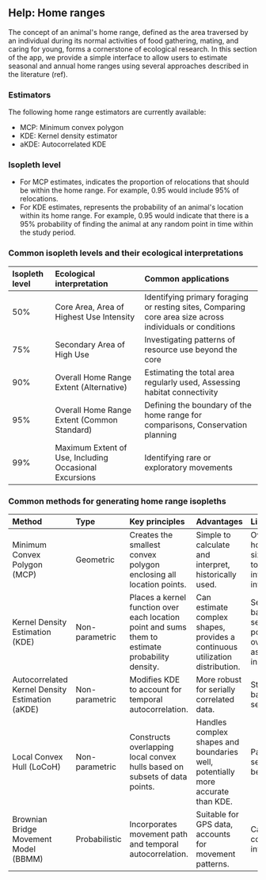 ## Help: Home ranges

The concept of an animal's home range, defined as the area traversed by an individual during its normal activities of food gathering, mating, and caring for young, forms a cornerstone of ecological research. In this section of the app, we provide a simple interface to allow users to estimate seasonal and annual home ranges using several approaches described in the literature (ref).

### Estimators

The following home range estimators are currently available:

- MCP: Minimum convex polygon
- KDE: Kernel density estimator
- aKDE: Autocorrelated KDE

### Isopleth level

- For MCP estimates, indicates the proportion of relocations that should be within the home range. For example, 0.95 would include 95% of relocations.
- For KDE estimates, represents the probability of an animal's location within its home range. For example, 0.95 would indicate that there is a 95% probability of finding the animal at any random point in time within the study period.

### Common isopleth levels and their ecological interpretations

| Isopleth level | Ecological interpretation | Common applications |
| :---- | :---- | :---- |
| 50% | Core Area, Area of Highest Use Intensity | Identifying primary foraging or resting sites, Comparing core area size across individuals or conditions |
| 75% | Secondary Area of High Use | Investigating patterns of resource use beyond the core |
| 90% | Overall Home Range Extent (Alternative) | Estimating the total area regularly used, Assessing habitat connectivity |
| 95% | Overall Home Range Extent (Common Standard) | Defining the boundary of the home range for comparisons, Conservation planning |
| 99% | Maximum Extent of Use, Including Occasional Excursions | Identifying rare or exploratory movements |

### Common methods for generating home range isopleths

| Method | Type | Key principles | Advantages | Limitations |
| :---- | :---- | :---- | :---- | :---- |
| Minimum Convex Polygon (MCP) | Geometric | Creates the smallest convex polygon enclosing all location points. | Simple to calculate and interpret, historically used. | Overestimates home range size, sensitive to outliers, no information on intensity of use. |
| Kernel Density Estimation (KDE) | Non-parametric | Places a kernel function over each location point and sums them to estimate probability density. | Can estimate complex shapes, provides a continuous utilization distribution. | Sensitive to bandwidth selection, potential for overestimation, assumes data independence. |
| Autocorrelated Kernel Density Estimation (aKDE) | Non-parametric | Modifies KDE to account for temporal autocorrelation. | More robust for serially correlated data. | Still requires bandwidth selection. |
| Local Convex Hull (LoCoH) | Non-parametric | Constructs overlapping local convex hulls based on subsets of data points. | Handles complex shapes and boundaries well, potentially more accurate than KDE. | Parameter selection can be influential. |
| Brownian Bridge Movement Model (BBMM) | Probabilistic | Incorporates movement path and temporal autocorrelation. | Suitable for GPS data, accounts for movement patterns. | Can be computationally intensive. |
